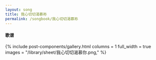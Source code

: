 ```yaml
---
layout: song
title: 我心切切渴慕祢
permalink: /songbook/我心切切渴慕祢
---
```


#### 歌谱

{% include post-components/gallery.html
    columns = 1
    full_width = true
    images = "/library/sheet/我心切切渴慕你.png,"
%}
